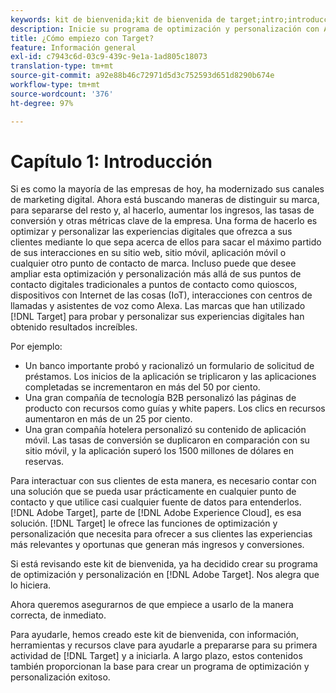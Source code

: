 ```yaml
---
keywords: kit de bienvenida;kit de bienvenida de target;intro;introducción;introducción a
description: Inicie su programa de optimización y personalización con Adobe Target. El kit de bienvenida del Adobe [!DNL Target] es un buen punto de partida.
title: ¿Cómo empiezo con Target?
feature: Información general
exl-id: c7943c6d-03c9-439c-9e1a-1ad805c18073
translation-type: tm+mt
source-git-commit: a92e88b46c72971d5d3c752593d651d8290b674e
workflow-type: tm+mt
source-wordcount: '376'
ht-degree: 97%

---
```


# Capítulo 1: Introducción

Si es como la mayoría de las empresas de hoy, ha modernizado sus canales de marketing digital. Ahora está buscando maneras de distinguir su marca, para separarse del resto y, al hacerlo, aumentar los ingresos, las tasas de conversión y otras métricas clave de la empresa. Una forma de hacerlo es optimizar y personalizar las experiencias digitales que ofrezca a sus clientes mediante lo que sepa acerca de ellos para sacar el máximo partido de sus interacciones en su sitio web, sitio móvil, aplicación móvil o cualquier otro punto de contacto de marca. Incluso puede que desee ampliar esta optimización y personalización más allá de sus puntos de contacto digitales tradicionales a puntos de contacto como quioscos, dispositivos con Internet de las cosas (IoT), interacciones con centros de llamadas y asistentes de voz como Alexa. Las marcas que han utilizado [!DNL Target] para probar y personalizar sus experiencias digitales han obtenido resultados increíbles.

Por ejemplo:

* Un banco importante probó y racionalizó un formulario de solicitud de préstamos. Los inicios de la aplicación se triplicaron y las aplicaciones completadas se incrementaron en más del 50 por ciento.
* Una gran compañía de tecnología B2B personalizó las páginas de producto con recursos como guías y white papers. Los clics en recursos aumentaron en más de un 25 por ciento.
* Una gran compañía hotelera personalizó su contenido de aplicación móvil. Las tasas de conversión se duplicaron en comparación con su sitio móvil, y la aplicación superó los 1500 millones de dólares en reservas.

Para interactuar con sus clientes de esta manera, es necesario contar con una solución que se pueda usar prácticamente en cualquier punto de contacto y que utilice casi cualquier fuente de datos para entenderlos. [!DNL Adobe Target], parte de [!DNL Adobe Experience Cloud], es esa solución. [!DNL Target] le ofrece las funciones de optimización y personalización que necesita para ofrecer a sus clientes las experiencias más relevantes y oportunas que generan más ingresos y conversiones.

Si está revisando este kit de bienvenida, ya ha decidido crear su programa de optimización y personalización en [!DNL Adobe Target]. Nos alegra que lo hiciera.

Ahora queremos asegurarnos de que empiece a usarlo de la manera correcta, de inmediato.

Para ayudarle, hemos creado este kit de bienvenida, con información, herramientas y recursos clave para ayudarle a prepararse para su primera actividad de [!DNL Target] y a iniciarla. A largo plazo, estos contenidos también proporcionan la base para crear un programa de optimización y personalización exitoso.
